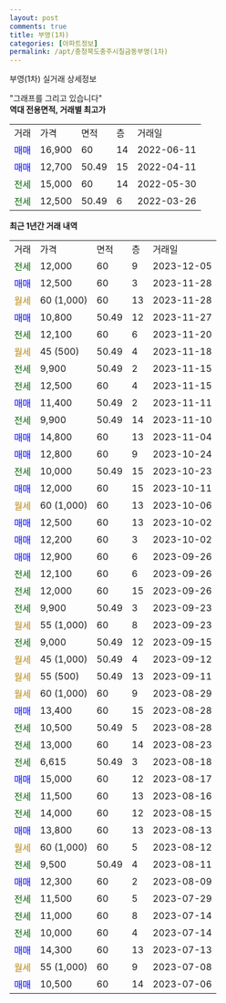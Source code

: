 ```yaml
---
layout: post
comments: true
title: 부영(1차)
categories: [아파트정보]
permalink: /apt/충청북도충주시칠금동부영(1차)
---
```


부영(1차) 실거래 상세정보

<script type="text/javascript">
  google.charts.load('current', {'packages':['line', 'corechart']});
  google.charts.setOnLoadCallback(drawChart);

  function drawChart() {
    var data = new google.visualization.DataTable();
    data.addColumn('date', '거래일');
    data.addColumn('number', "매매");
    data.addColumn('number', "전세");
    data.addColumn('number', "전매");

    data.addRows([[new Date(Date.parse("2023-12-05")), null, 12000, null], [new Date(Date.parse("2023-11-28")), 12500, null, null], [new Date(Date.parse("2023-11-28")), null, null, null], [new Date(Date.parse("2023-11-27")), 10800, null, null], [new Date(Date.parse("2023-11-20")), null, 12100, null], [new Date(Date.parse("2023-11-18")), null, null, null], [new Date(Date.parse("2023-11-15")), null, 9900, null], [new Date(Date.parse("2023-11-15")), null, 12500, null], [new Date(Date.parse("2023-11-11")), 11400, null, null], [new Date(Date.parse("2023-11-10")), null, 9900, null], [new Date(Date.parse("2023-11-04")), 14800, null, null], [new Date(Date.parse("2023-10-24")), 12800, null, null], [new Date(Date.parse("2023-10-23")), null, 10000, null], [new Date(Date.parse("2023-10-11")), 12000, null, null], [new Date(Date.parse("2023-10-06")), null, null, null], [new Date(Date.parse("2023-10-02")), 12500, null, null], [new Date(Date.parse("2023-10-02")), 12200, null, null], [new Date(Date.parse("2023-09-26")), 12900, null, null], [new Date(Date.parse("2023-09-26")), null, 12100, null], [new Date(Date.parse("2023-09-26")), null, 12000, null], [new Date(Date.parse("2023-09-23")), null, 9900, null], [new Date(Date.parse("2023-09-23")), null, null, null], [new Date(Date.parse("2023-09-15")), null, 9000, null], [new Date(Date.parse("2023-09-12")), null, null, null], [new Date(Date.parse("2023-09-11")), null, null, null], [new Date(Date.parse("2023-08-29")), null, null, null], [new Date(Date.parse("2023-08-28")), 13400, null, null], [new Date(Date.parse("2023-08-28")), null, 10500, null], [new Date(Date.parse("2023-08-23")), null, 13000, null], [new Date(Date.parse("2023-08-18")), null, 6615, null], [new Date(Date.parse("2023-08-17")), 15000, null, null], [new Date(Date.parse("2023-08-16")), null, 11500, null], [new Date(Date.parse("2023-08-15")), null, 14000, null], [new Date(Date.parse("2023-08-13")), 13800, null, null], [new Date(Date.parse("2023-08-12")), null, null, null], [new Date(Date.parse("2023-08-11")), null, 9500, null], [new Date(Date.parse("2023-08-09")), 12300, null, null], [new Date(Date.parse("2023-07-29")), null, 11500, null], [new Date(Date.parse("2023-07-14")), null, 11000, null], [new Date(Date.parse("2023-07-14")), null, 10000, null], [new Date(Date.parse("2023-07-13")), 14300, null, null], [new Date(Date.parse("2023-07-08")), null, null, null], [new Date(Date.parse("2023-07-06")), 10500, null, null]]);

    var options = {
      hAxis: {
        format: 'yyyy/MM/dd'
      },    
      lineWidth: 0,
      pointsVisible: true,    
      title: '최근 1년간 유형별 실거래가 분포',
      legend: { position: 'bottom' }
    };

    var formatter = new google.visualization.NumberFormat({pattern:'###,###'} );
    formatter.format(data, 1);
    formatter.format(data, 2);
    
    setTimeout(function() {
        var chart = new google.visualization.LineChart(document.getElementById('columnchart_material'));
        chart.draw(data, (options));
        document.getElementById('loading').style.display = 'none';
    }, 200);
  }
</script>


<div id="loading" style="z-index:20; display: block; margin-left: 0px">"그래프를 그리고 있습니다"</div>
<div id="columnchart_material" style="width: 95%; margin-left: 0px; display: block"></div>
<!-- contents start -->
<b>역대 전용면적, 거래별 최고가</b>
<table class="sortable">
    <tr>
      <td>거래</td>
      <td>가격</td>
      <td>면적</td>
      <td>층</td>
      <td>거래일</td>
    </tr>
        <tr>
          <td><a style="color: blue">매매</a></td>
          <td>16,900</td>
          <td>60</td>
          <td>14</td>
          <td>2022-06-11</td>
        </tr>            <tr>
          <td><a style="color: blue">매매</a></td>
          <td>12,700</td>
          <td>50.49</td>
          <td>15</td>
          <td>2022-04-11</td>
        </tr>        
        <tr>
              <td><a style="color: darkgreen">전세</a></td>
              <td>15,000</td>
              <td>60</td>
              <td>14</td>
              <td>2022-05-30</td>
            </tr>            <tr>
              <td><a style="color: darkgreen">전세</a></td>
              <td>12,500</td>
              <td>50.49</td>
              <td>6</td>
              <td>2022-03-26</td>
            </tr>        
    
</table>

<b>최근 1년간 거래 내역</b>

<table class="sortable">
    <tr>
      <td>거래</td>
      <td>가격</td>
      <td>면적</td>
      <td>층</td>
      <td>거래일</td>
    </tr>
    <tr>
      <td><a style="color: darkgreen">전세</a></td>
      <td>12,000</td>
      <td>60</td>
      <td>9</td>
      <td>2023-12-05</td>
    </tr>          <tr>
      <td><a style="color: blue">매매</a></td>
      <td>12,500</td>
      <td>60</td>
      <td>3</td>
      <td>2023-11-28</td>
    </tr>          <tr>
      <td><a style="color: darkgoldenrod">월세</a></td>
      <td>60 (1,000)</td>
      <td>60</td>
      <td>13</td>
      <td>2023-11-28</td>
    </tr>          <tr>
      <td><a style="color: blue">매매</a></td>
      <td>10,800</td>
      <td>50.49</td>
      <td>12</td>
      <td>2023-11-27</td>
    </tr>          <tr>
      <td><a style="color: darkgreen">전세</a></td>
      <td>12,100</td>
      <td>60</td>
      <td>6</td>
      <td>2023-11-20</td>
    </tr>          <tr>
      <td><a style="color: darkgoldenrod">월세</a></td>
      <td>45 (500)</td>
      <td>50.49</td>
      <td>4</td>
      <td>2023-11-18</td>
    </tr>          <tr>
      <td><a style="color: darkgreen">전세</a></td>
      <td>9,900</td>
      <td>50.49</td>
      <td>2</td>
      <td>2023-11-15</td>
    </tr>          <tr>
      <td><a style="color: darkgreen">전세</a></td>
      <td>12,500</td>
      <td>60</td>
      <td>4</td>
      <td>2023-11-15</td>
    </tr>          <tr>
      <td><a style="color: blue">매매</a></td>
      <td>11,400</td>
      <td>50.49</td>
      <td>2</td>
      <td>2023-11-11</td>
    </tr>          <tr>
      <td><a style="color: darkgreen">전세</a></td>
      <td>9,900</td>
      <td>50.49</td>
      <td>14</td>
      <td>2023-11-10</td>
    </tr>          <tr>
      <td><a style="color: blue">매매</a></td>
      <td>14,800</td>
      <td>60</td>
      <td>13</td>
      <td>2023-11-04</td>
    </tr>          <tr>
      <td><a style="color: blue">매매</a></td>
      <td>12,800</td>
      <td>60</td>
      <td>9</td>
      <td>2023-10-24</td>
    </tr>          <tr>
      <td><a style="color: darkgreen">전세</a></td>
      <td>10,000</td>
      <td>50.49</td>
      <td>15</td>
      <td>2023-10-23</td>
    </tr>          <tr>
      <td><a style="color: blue">매매</a></td>
      <td>12,000</td>
      <td>60</td>
      <td>15</td>
      <td>2023-10-11</td>
    </tr>          <tr>
      <td><a style="color: darkgoldenrod">월세</a></td>
      <td>60 (1,000)</td>
      <td>60</td>
      <td>13</td>
      <td>2023-10-06</td>
    </tr>          <tr>
      <td><a style="color: blue">매매</a></td>
      <td>12,500</td>
      <td>60</td>
      <td>13</td>
      <td>2023-10-02</td>
    </tr>          <tr>
      <td><a style="color: blue">매매</a></td>
      <td>12,200</td>
      <td>60</td>
      <td>3</td>
      <td>2023-10-02</td>
    </tr>          <tr>
      <td><a style="color: blue">매매</a></td>
      <td>12,900</td>
      <td>60</td>
      <td>6</td>
      <td>2023-09-26</td>
    </tr>          <tr>
      <td><a style="color: darkgreen">전세</a></td>
      <td>12,100</td>
      <td>60</td>
      <td>6</td>
      <td>2023-09-26</td>
    </tr>          <tr>
      <td><a style="color: darkgreen">전세</a></td>
      <td>12,000</td>
      <td>60</td>
      <td>15</td>
      <td>2023-09-26</td>
    </tr>          <tr>
      <td><a style="color: darkgreen">전세</a></td>
      <td>9,900</td>
      <td>50.49</td>
      <td>3</td>
      <td>2023-09-23</td>
    </tr>          <tr>
      <td><a style="color: darkgoldenrod">월세</a></td>
      <td>55 (1,000)</td>
      <td>60</td>
      <td>8</td>
      <td>2023-09-23</td>
    </tr>          <tr>
      <td><a style="color: darkgreen">전세</a></td>
      <td>9,000</td>
      <td>50.49</td>
      <td>12</td>
      <td>2023-09-15</td>
    </tr>          <tr>
      <td><a style="color: darkgoldenrod">월세</a></td>
      <td>45 (1,000)</td>
      <td>50.49</td>
      <td>4</td>
      <td>2023-09-12</td>
    </tr>          <tr>
      <td><a style="color: darkgoldenrod">월세</a></td>
      <td>55 (500)</td>
      <td>50.49</td>
      <td>13</td>
      <td>2023-09-11</td>
    </tr>          <tr>
      <td><a style="color: darkgoldenrod">월세</a></td>
      <td>60 (1,000)</td>
      <td>60</td>
      <td>9</td>
      <td>2023-08-29</td>
    </tr>          <tr>
      <td><a style="color: blue">매매</a></td>
      <td>13,400</td>
      <td>60</td>
      <td>15</td>
      <td>2023-08-28</td>
    </tr>          <tr>
      <td><a style="color: darkgreen">전세</a></td>
      <td>10,500</td>
      <td>50.49</td>
      <td>5</td>
      <td>2023-08-28</td>
    </tr>          <tr>
      <td><a style="color: darkgreen">전세</a></td>
      <td>13,000</td>
      <td>60</td>
      <td>14</td>
      <td>2023-08-23</td>
    </tr>          <tr>
      <td><a style="color: darkgreen">전세</a></td>
      <td>6,615</td>
      <td>50.49</td>
      <td>3</td>
      <td>2023-08-18</td>
    </tr>          <tr>
      <td><a style="color: blue">매매</a></td>
      <td>15,000</td>
      <td>60</td>
      <td>12</td>
      <td>2023-08-17</td>
    </tr>          <tr>
      <td><a style="color: darkgreen">전세</a></td>
      <td>11,500</td>
      <td>60</td>
      <td>13</td>
      <td>2023-08-16</td>
    </tr>          <tr>
      <td><a style="color: darkgreen">전세</a></td>
      <td>14,000</td>
      <td>60</td>
      <td>12</td>
      <td>2023-08-15</td>
    </tr>          <tr>
      <td><a style="color: blue">매매</a></td>
      <td>13,800</td>
      <td>60</td>
      <td>13</td>
      <td>2023-08-13</td>
    </tr>          <tr>
      <td><a style="color: darkgoldenrod">월세</a></td>
      <td>60 (1,000)</td>
      <td>60</td>
      <td>5</td>
      <td>2023-08-12</td>
    </tr>          <tr>
      <td><a style="color: darkgreen">전세</a></td>
      <td>9,500</td>
      <td>50.49</td>
      <td>4</td>
      <td>2023-08-11</td>
    </tr>          <tr>
      <td><a style="color: blue">매매</a></td>
      <td>12,300</td>
      <td>60</td>
      <td>2</td>
      <td>2023-08-09</td>
    </tr>          <tr>
      <td><a style="color: darkgreen">전세</a></td>
      <td>11,500</td>
      <td>60</td>
      <td>5</td>
      <td>2023-07-29</td>
    </tr>          <tr>
      <td><a style="color: darkgreen">전세</a></td>
      <td>11,000</td>
      <td>60</td>
      <td>8</td>
      <td>2023-07-14</td>
    </tr>          <tr>
      <td><a style="color: darkgreen">전세</a></td>
      <td>10,000</td>
      <td>60</td>
      <td>4</td>
      <td>2023-07-14</td>
    </tr>          <tr>
      <td><a style="color: blue">매매</a></td>
      <td>14,300</td>
      <td>60</td>
      <td>13</td>
      <td>2023-07-13</td>
    </tr>          <tr>
      <td><a style="color: darkgoldenrod">월세</a></td>
      <td>55 (1,000)</td>
      <td>60</td>
      <td>9</td>
      <td>2023-07-08</td>
    </tr>          <tr>
      <td><a style="color: blue">매매</a></td>
      <td>10,500</td>
      <td>60</td>
      <td>14</td>
      <td>2023-07-06</td>
    </tr>      </table>
<!-- contents end -->    

